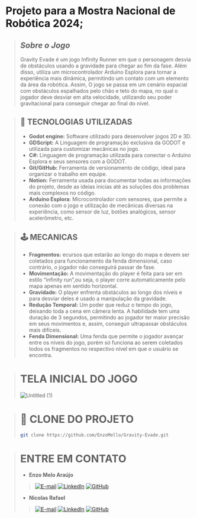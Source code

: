 # Projeto para a Mostra Nacional de Robótica 2024; 

> ## ***Sobre o Jogo***
> Gravity Evade é um jogo Infinity Runner em que o personagem desvia de obstáculos usando a gravidade para chegar ao fim da fase. Além disso, utiliza um microcontrolador Arduíno Esplora para tornar a experiência mais dinâmica, permitindo um contato com um elemento da área da robótica. Assim, O jogo se passa em um cenário espacial com obstáculos espalhados pelo chão e teto do mapa, no qual o jogador deve desviar em alta velocidade, utilizando seu poder gravitacional para conseguir chegar ao final do nível.

> ## 🔦 TECNOLOGIAS UTILIZADAS
> * **Godot engine:** Software utilizado para desenvolver jogos 2D e 3D.
> * **GDScript:**  A Linguagem de programação exclusiva da GODOT e utilizada para customizar mecânicas no jogo.
> * **C#:** Linguagem de programação utilizada para conectar o Arduíno Esplora e seus sensores com a GODOT.
> * **Git/GitHub:**  Ferramenta de versionamento de código, ideal para organizar o trabalho em equipe.
> * **Notion:** Ferramenta usada para documentar todas as informações do projeto, desde as ideias inicias até as soluções dos problemas mais complexos no código.
> * **Arduíno Esplora**: Microcontrolador com sensores, que permite a conexão com o jogo e utilização de mecânicas diversas na experiência, como sensor de luz, botões analógicos, sensor acelerômetro, etc.

> ## 🕹️ MECANICAS
>  * **Fragmentos:** ecursos que estarão ao longo do mapa e devem ser coletados para funcionamento da fenda dimensional, caso contrário, o jogador não conseguirá passar de fase.
>  * **Movimentação:** A movimentação do player é feita para ser em estilo “infinity run”,ou seja, o player corre automaticamente pelo mapa apenas em sentido horizontal.
> * **Gravidade:** O player enfrenta obstáculos ao longo dos níveis e para desviar deles é usado a manipulação da gravidade.
> * **Redução Temporal:** Um poder que reduz o tempo do jogo, deixando toda a cena em câmera lenta. A habilidade tem uma duração de 3 segundos, permitindo ao jogador ter maior precisão em seus movimentos e, assim, conseguir ultrapassar obstáculos mais difíceis.
> * **Fenda Dimensional:**  Uma fenda que permite o jogador avançar entre os níveis do jogo, porém só funciona ao serem coletados todos os fragmentos no respectivo nível em que o usuário se encontra.

> # TELA INICIAL DO JOGO
> ![Untitled (1)](https://github.com/user-attachments/assets/84e5842b-9074-4bac-8679-ca5fbab9ffe2)


> # 🔗 CLONE DO PROJETO
> ```bash
> git clone https://github.com/EnzoMello/Gravity-Evade.git

> # ENTRE EM CONTATO
> * **Enzo Melo Araújo**
>> [![E-mail](https://img.shields.io/badge/-Email-32CD32?style=for-the-badge&logo=microsoft-outlook&logoColor=white)](enzomelo333@gmail.com)
>> [![LinkedIn](https://img.shields.io/badge/linkedin-%2332CD32.svg?style=for-the-badge&logo=linkedin&logoColor=white)](https://www.linkedin.com/in/enzo-melo-58b91a2b4/)
>> [![GitHub](https://img.shields.io/badge/GitHub-32CD32?style=for-the-badge&logo=github&logoColor=white)](https://github.com/EnzoMello)
> * **Nicolas Rafael**
>> [![E-mail](https://img.shields.io/badge/-Email-32CD32?style=for-the-badge&logo=microsoft-outlook&logoColor=white)](nicolasalves136@gmail.com)
>> [![LinkedIn](https://img.shields.io/badge/linkedin-%2332CD32.svg?style=for-the-badge&logo=linkedin&logoColor=white)](https://www.linkedin.com/in/nicolas-rafael-2992172b8/)
>> [![GitHub](https://img.shields.io/badge/GitHub-32CD32?style=for-the-badge&logo=github&logoColor=white)](https://github.com/NicolasRaf)
